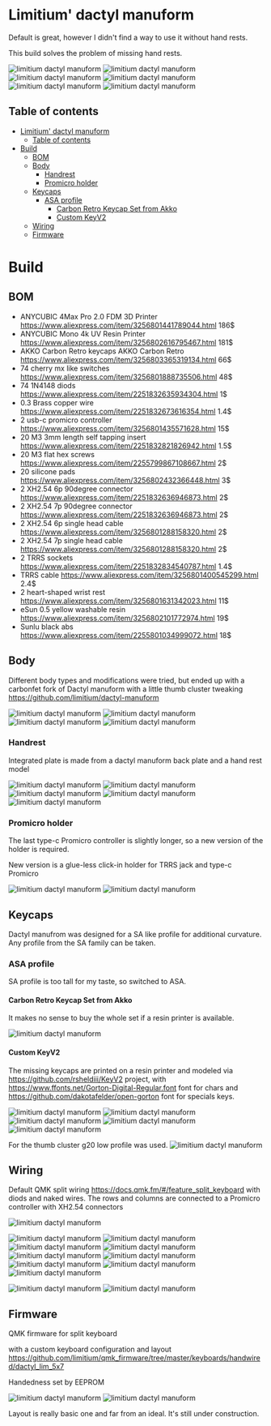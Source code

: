 # Limitium' dactyl manuform
Default is great, however I didn't find a way to use it without hand rests. 

This build solves the problem of missing hand rests.

![limitium dactyl manuform](https://raw.githubusercontent.com/limitium/limitium-datcyl-manuform/main/gallery/20220822.jpg)
![limitium dactyl manuform](https://raw.githubusercontent.com/limitium/limitium-datcyl-manuform/main/gallery/20220822_8.jpg)
![limitium dactyl manuform](https://raw.githubusercontent.com/limitium/limitium-datcyl-manuform/main/gallery/20220822_9.jpg)
![limitium dactyl manuform](https://raw.githubusercontent.com/limitium/limitium-datcyl-manuform/main/gallery/20220822_5.jpg)
![limitium dactyl manuform](https://raw.githubusercontent.com/limitium/limitium-datcyl-manuform/main/gallery/20220822_4.jpg)
![limitium dactyl manuform](https://raw.githubusercontent.com/limitium/limitium-datcyl-manuform/main/gallery/20220822_10.jpg)

## Table of contents
- [Limitium' dactyl manuform](#limitium-dactyl-manuform)
  - [Table of contents](#table-of-contents)
- [Build](#build)
  - [BOM](#bom)
  - [Body](#body)
    - [Handrest](#handrest)
    - [Promicro holder](#promicro-holder)
  - [Keycaps](#keycaps)
    - [ASA profile](#asa-profile)
      - [Carbon Retro Keycap Set from Akko](#carbon-retro-keycap-set-from-akko)
      - [Custom KeyV2](#custom-keyv2)
  - [Wiring](#wiring)
  - [Firmware](#firmware)


# Build

## BOM
* ANYCUBIC 4Max Pro 2.0 FDM 3D Printer        https://www.aliexpress.com/item/3256801441789044.html 186$
* ANYCUBIC Mono 4k UV Resin Printer           https://www.aliexpress.com/item/3256802616795467.html 181$
* AKKO Carbon Retro keycaps AKKO Carbon Retro https://www.aliexpress.com/item/3256803365319134.html 66$
* 74 cherry mx like switches                  https://www.aliexpress.com/item/3256801888735506.html 48$
* 74 1N4148 diods                             https://www.aliexpress.com/item/2251832635934304.html 1$
* 0.3 Brass copper wire                       https://www.aliexpress.com/item/2251832673616354.html 1.4$
* 2 usb-c promicro controller                 https://www.aliexpress.com/item/3256801435571628.html 15$
* 20 M3 3mm length self tapping insert        https://www.aliexpress.com/item/2251832821826942.html 1.5$
* 20 M3 flat hex screws                       https://www.aliexpress.com/item/2255799867108667.html 2$
* 20 silicone pads                            https://www.aliexpress.com/item/3256802432366448.html 3$
* 2 XH2.54 6p 90degree connector              https://www.aliexpress.com/item/2251832636946873.html 2$
* 2 XH2.54 7p 90degree connector              https://www.aliexpress.com/item/2251832636946873.html 2$
* 2 XH2.54 6p single head cable               https://www.aliexpress.com/item/3256801288158320.html 2$
* 2 XH2.54 7p single head cable               https://www.aliexpress.com/item/3256801288158320.html 2$
* 2 TRRS sockets                              https://www.aliexpress.com/item/2251832834540787.html 1.4$
* TRRS cable                                  https://www.aliexpress.com/item/3256801400545299.html 2.4$
* 2 heart-shaped wrist rest                   https://www.aliexpress.com/item/3256801631342023.html 11$
* eSun 0.5 yellow washable resin              https://www.aliexpress.com/item/3256802101772974.html 19$
* Sunlu black abs                             https://www.aliexpress.com/item/2255801034999072.html 18$


## Body
Different body types and modifications were tried, but ended up with a carbonfet fork of Dactyl manuform with a little thumb cluster tweaking https://github.com/limitium/dactyl-manuform

![limitium dactyl manuform](https://github.com/limitium/limitium-datcyl-manuform/raw/main/gallery/20211014.jpg)
![limitium dactyl manuform](https://github.com/limitium/limitium-datcyl-manuform/raw/main/gallery/20211106.jpg)
![limitium dactyl manuform](https://github.com/limitium/limitium-datcyl-manuform/raw/main/gallery/20211109.jpg)
![limitium dactyl manuform](https://github.com/limitium/limitium-datcyl-manuform/raw/main/gallery/20211111.jpg)

### Handrest
Integrated plate is made from a dactyl manuform back plate and a hand rest model

![limitium dactyl manuform](https://raw.githubusercontent.com/limitium/limitium-datcyl-manuform/main/gallery/20220511.jpg)
![limitium dactyl manuform](https://raw.githubusercontent.com/limitium/limitium-datcyl-manuform/main/gallery/20220511_2.jpg)
![limitium dactyl manuform](https://raw.githubusercontent.com/limitium/limitium-datcyl-manuform/main/gallery/20220512.jpg)
![limitium dactyl manuform](https://raw.githubusercontent.com/limitium/limitium-datcyl-manuform/main/gallery/20220513.jpg)
![limitium dactyl manuform](https://raw.githubusercontent.com/limitium/limitium-datcyl-manuform/main/gallery/20220517.jpg)

### Promicro holder

The last type-c Promicro controller is slightly longer, so a new version of the holder is required.

New version is a glue-less click-in holder for TRRS jack and type-c Promicro

![limitium dactyl manuform](https://raw.githubusercontent.com/limitium/limitium-datcyl-manuform/main/gallery/promicro_holder.png)
![limitium dactyl manuform](https://github.com/limitium/limitium-datcyl-manuform/raw/main/gallery/20220517_2.jpg)

## Keycaps

Dactyl manufrom was designed for a SA like profile for additional curvature. Any profile from the SA family can be taken.

### ASA profile

SA profile is too tall for my taste, so switched to ASA.

#### Carbon Retro Keycap Set from Akko
It makes no sense to buy the whole set if a resin printer is available.

![limitium dactyl manuform](https://github.com/limitium/limitium-datcyl-manuform/raw/main/gallery/20211008.jpg)

#### Custom KeyV2 
The missing keycaps are printed on a resin printer and modeled via https://github.com/rsheldiii/KeyV2 project, with https://www.ffonts.net/Gorton-Digital-Regular.font font for chars and https://github.com/dakotafelder/open-gorton font for specials keys.

![limitium dactyl manuform](https://github.com/limitium/limitium-datcyl-manuform/raw/main/gallery/20220429.jpg)
![limitium dactyl manuform](https://github.com/limitium/limitium-datcyl-manuform/raw/main/gallery/20220501.jpg)
![limitium dactyl manuform](https://github.com/limitium/limitium-datcyl-manuform/raw/main/gallery/20220519_2.jpg)
![limitium dactyl manuform](https://github.com/limitium/limitium-datcyl-manuform/raw/main/gallery/20220123.jpg)
![limitium dactyl manuform](https://github.com/limitium/limitium-datcyl-manuform/raw/main/gallery/20220428_2.jpg)

For the thumb cluster g20 low profile was used.
![limitium dactyl manuform](https://github.com/limitium/limitium-datcyl-manuform/raw/main/gallery/thumb_model.png)

## Wiring
Default QMK split wiring https://docs.qmk.fm/#/feature_split_keyboard with diods and naked wires. The rows and columns are connected to a Promicro controller with XH2.54 connectors

![limitium dactyl manuform](https://github.com/limitium/limitium-datcyl-manuform/raw/main/gallery/wiring.jpg)


![limitium dactyl manuform](https://github.com/limitium/limitium-datcyl-manuform/raw/main/gallery/20211112_3.jpg)
![limitium dactyl manuform](https://github.com/limitium/limitium-datcyl-manuform/raw/main/gallery/20211112_4.jpg)
![limitium dactyl manuform](https://github.com/limitium/limitium-datcyl-manuform/raw/main/gallery/20211112_5.jpg)
![limitium dactyl manuform](https://github.com/limitium/limitium-datcyl-manuform/raw/main/gallery/20211112_6.jpg)
![limitium dactyl manuform](https://github.com/limitium/limitium-datcyl-manuform/raw/main/gallery/20211113_2.jpg)
![limitium dactyl manuform](https://github.com/limitium/limitium-datcyl-manuform/raw/main/gallery/20211113_3.jpg)
![limitium dactyl manuform](https://github.com/limitium/limitium-datcyl-manuform/raw/main/gallery/20211113.jpg)
![limitium dactyl manuform](https://github.com/limitium/limitium-datcyl-manuform/raw/main/gallery/20211121_4.jpg)
![limitium dactyl manuform](https://github.com/limitium/limitium-datcyl-manuform/raw/main/gallery/20211203_3.jpg)


![limitium dactyl manuform](https://github.com/limitium/limitium-datcyl-manuform/raw/main/gallery/20220507.jpg)
![limitium dactyl manuform](https://github.com/limitium/limitium-datcyl-manuform/raw/main/gallery/20220518.jpg)

## Firmware
QMK firmware for split keyboard

with a custom keyboard configuration and layout https://github.com/limitium/qmk_firmware/tree/master/keyboards/handwired/dactyl_lim_5x7

Handedness set by EEPROM

![limitium dactyl manuform](https://github.com/limitium/limitium-datcyl-manuform/raw/main/gallery/layout_firmware.png)
![limitium dactyl manuform](https://github.com/limitium/limitium-datcyl-manuform/raw/main/gallery/20220519.jpg)

Layout is really basic one and far from an ideal. It's still under construction.
